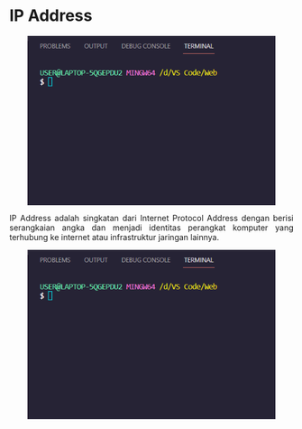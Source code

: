 # IP Address
<p align="center">
<img height="300rm" align="center" src="https://github.com/Ouroboros-Tech/modul-pembelajaran/blob/main/image/terminal.png"><br>
  
<p align="justify">
IP Address adalah singkatan dari Internet Protocol Address dengan berisi serangkaian angka dan menjadi identitas perangkat komputer yang terhubung ke internet atau infrastruktur jaringan lainnya.<br>

<p align="center">
<img height="300rm" align="center" src="https://github.com/Ouroboros-Tech/modul-pembelajaran/blob/main/image/terminal.png"><br><br>
